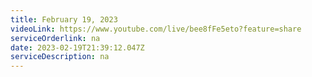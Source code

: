 ```yaml
---
title: February 19, 2023
videoLink: https://www.youtube.com/live/bee8fFe5eto?feature=share
serviceOrderlink: na
date: 2023-02-19T21:39:12.047Z
serviceDescription: n﻿a
---
```

